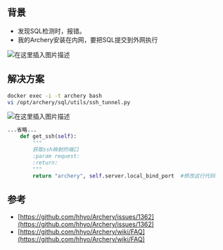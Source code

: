 ## 背景
- 发现SQL检测时，报错。
- 我的Archery安装在内网，要把SQL提交到外网执行

![在这里插入图片描述](https://i-blog.csdnimg.cn/blog_migrate/3d3cc15664f46a655b3c49b71d1892c4.png)
 

 
## 解决方案

```bash
docker exec -i -t archery bash
vi /opt/archery/sql/utils/ssh_tunnel.py
```

![在这里插入图片描述](https://i-blog.csdnimg.cn/blog_migrate/fe61571fbbf506333ac124a37c387a4c.png)

```python
...省略...
    def get_ssh(self):
        """
        获取ssh映射的端口
        :param request:
        :return:
        """
        return "archery", self.server.local_bind_port  #修改这行代码
```



## 参考

- [https://github.com/hhyo/Archery/issues/1362](https://github.com/hhyo/Archery/issues/1362)
- [https://github.com/hhyo/Archery/wiki/FAQ](https://github.com/hhyo/Archery/wiki/FAQ)